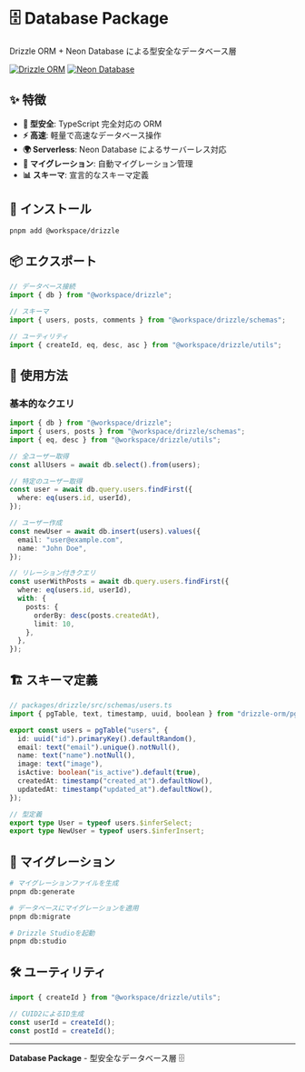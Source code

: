 # 🗄️ Database Package

Drizzle ORM + Neon Database による型安全なデータベース層

[![Drizzle ORM](https://img.shields.io/badge/Drizzle_ORM-0.44+-blue.svg)](https://orm.drizzle.team/)
[![Neon Database](https://img.shields.io/badge/Neon_Database-Serverless-green.svg)](https://neon.tech/)

## ✨ 特徴

- **🎯 型安全**: TypeScript 完全対応の ORM
- **⚡ 高速**: 軽量で高速なデータベース操作
- **🌍 Serverless**: Neon Database によるサーバーレス対応
- **🔄 マイグレーション**: 自動マイグレーション管理
- **📊 スキーマ**: 宣言的なスキーマ定義

## 🚀 インストール

```bash
pnpm add @workspace/drizzle
```

## 📦 エクスポート

```typescript
// データベース接続
import { db } from "@workspace/drizzle";

// スキーマ
import { users, posts, comments } from "@workspace/drizzle/schemas";

// ユーティリティ
import { createId, eq, desc, asc } from "@workspace/drizzle/utils";
```

## 🎯 使用方法

### 基本的なクエリ

```typescript
import { db } from "@workspace/drizzle";
import { users, posts } from "@workspace/drizzle/schemas";
import { eq, desc } from "@workspace/drizzle/utils";

// 全ユーザー取得
const allUsers = await db.select().from(users);

// 特定のユーザー取得
const user = await db.query.users.findFirst({
  where: eq(users.id, userId),
});

// ユーザー作成
const newUser = await db.insert(users).values({
  email: "user@example.com",
  name: "John Doe",
});

// リレーション付きクエリ
const userWithPosts = await db.query.users.findFirst({
  where: eq(users.id, userId),
  with: {
    posts: {
      orderBy: desc(posts.createdAt),
      limit: 10,
    },
  },
});
```

## 🏗️ スキーマ定義

```typescript
// packages/drizzle/src/schemas/users.ts
import { pgTable, text, timestamp, uuid, boolean } from "drizzle-orm/pg-core";

export const users = pgTable("users", {
  id: uuid("id").primaryKey().defaultRandom(),
  email: text("email").unique().notNull(),
  name: text("name").notNull(),
  image: text("image"),
  isActive: boolean("is_active").default(true),
  createdAt: timestamp("created_at").defaultNow(),
  updatedAt: timestamp("updated_at").defaultNow(),
});

// 型定義
export type User = typeof users.$inferSelect;
export type NewUser = typeof users.$inferInsert;
```

## 🔄 マイグレーション

```bash
# マイグレーションファイルを生成
pnpm db:generate

# データベースにマイグレーションを適用
pnpm db:migrate

# Drizzle Studioを起動
pnpm db:studio
```

## 🛠️ ユーティリティ

```typescript
import { createId } from "@workspace/drizzle/utils";

// CUID2によるID生成
const userId = createId();
const postId = createId();
```

---

**Database Package** - 型安全なデータベース層 🗄️
